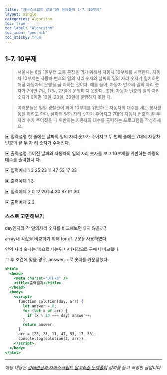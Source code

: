 ```yaml
---
title: "자바스크립트 알고리즘 문제풀이 1-7. 10부제"
layout: single
categories: Algorithm
toc: true
toc_label: "Algorithm"
toc_icon: "pen-nib"
toc_sticky: true
---
```


## 1-7. 10부제

> 서울시는 6월 1일부터 교통 혼잡을 막기 위해서 자동차 10부제를 시행한다. 자동차 10부제는
> 자동차 번호의 일의 자리 숫자와 날짜의 일의 자리 숫자가 일치하면 해당 자동차의 운행을 금
> 지하는 것이다. 예를 들어, 자동차 번호의 일의 자리 숫자가 7이면 7일, 17일, 27일에 운행하
> 지 못한다. 또한, 자동차 번호의 일의 자리 숫자가 0이면 10일, 20일, 30일에 운행하지 못한
> 다.

> 여러분들은 일일 경찰관이 되어 10부제를 위반하는 자동차의 대수를 세는 봉사활동을 하려고
> 한다. 날짜의 일의 자리 숫자가 주어지고 7대의 자동차 번호의 끝 두 자리 수가 주어졌을 때
> 위반하는 자동차의 대수를 출력하는 프로그램을 작성하세요.

▣ 입력설명
첫 줄에는 날짜의 일의 자리 숫자가 주어지고 두 번째 줄에는 7대의 자동차 번호의 끝 두 자
리 숫자가 주어진다.

▣ 출력설명
주어진 날짜와 자동차의 일의 자리 숫자를 보고 10부제를 위반하는 차량의 대수를 출력합니
다.

▣ 입력예제 1
3
25 23 11 47 53 17 33

▣ 출력예제 1
3

▣ 입력예제 2
0
12 20 54 30 87 91 30

▣ 출력예제 2
3

### 스스로 고민해보기

day인자와 각 일의자리 숫자를 비교해보면 되지 않을까?

array내 각값을 비교하기 위해 for of 구문을 사용하였다.

일의 자리 숫자는 10으로 나눈뒤 나머지값으로 구해서 비교했다.

그 후 조건에 맞을 경우, answer++로 숫자를 카운팅했다.

```jsx
<html>
  <head>
    <meta charset="UTF-8" />
    <title>출력결과</title>
  </head>
  <body>
    <script>
      function solution(day, arr) {
        let answer = 0;
        for (let x of arr) {
          if (x % 10 === day) answer++;
        }
        return answer;
      }
      arr = [25, 23, 11, 47, 53, 17, 33];
      console.log(solution(3, arr));
    </script>
  </body>
</html>
```

---

_해당 내용은 [김태원님의 자바스크립트 알고리즘 문제풀이](https://www.inflearn.com/course/%EC%9E%90%EB%B0%94%EC%8A%A4%ED%81%AC%EB%A6%BD%ED%8A%B8-%EC%95%8C%EA%B3%A0%EB%A6%AC%EC%A6%98-%EB%AC%B8%EC%A0%9C%ED%92%80%EC%9D%B4/dashboard) 강의를 듣고 작성한 글입니다._
